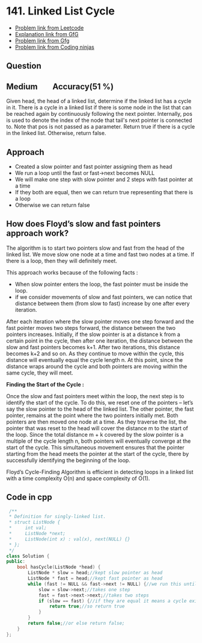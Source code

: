 # 141. Linked List Cycle
- [Problem link from Leetcode](https://leetcode.com/problems/linked-list-cycle/)
- [Explanation link from GfG](https://www.geeksforgeeks.org/how-does-floyds-slow-and-fast-pointers-approach-work/)
- [Problem link from Gfg](https://www.geeksforgeeks.org/problems/detect-loop-in-linked-list/1?itm_source=geeksforgeeks&itm_medium=article&itm_campaign=practice_card)
- [Problem link from Coding ninjas](https://www.naukri.com/code360/problems/cycle-detection-in-a-singly-linked-list_628974?utm_source=striver&utm_medium=website&utm_campaign=a_zcoursetuf&leftPanelTabValue=PROBLEM)
## Question
## Medium &nbsp;&nbsp;&nbsp;&nbsp;&nbsp;&nbsp; Accuracy(51 %)
Given head, the head of a linked list, determine if the linked list has a cycle in it.
There is a cycle in a linked list if there is some node in the list that can be reached again by continuously following the next pointer. 
Internally, pos is used to denote the index of the node that tail's next pointer is connected to. 
Note that pos is not passed as a parameter.
Return true if there is a cycle in the linked list. Otherwise, return false.

## Approach 
- Created a slow pointer and fast pointer assigning them as head
- We run a loop until the fast or fast->next becomes NULL
- We will make one step with slow pointer and 2 steps with fast pointer at a time
- If they both are equal, then we can return true representing that there is a loop
- Otherwise we can return false
  
## How does Floyd’s slow and fast pointers approach work?
The algorithm is to start two pointers slow and fast from the head of the linked list. We move slow one node at a time and fast two nodes at a time. If there is a loop, then they will definitely meet.

This approach works because of the following facts :
- When slow pointer enters the loop, the fast pointer must be inside the loop. 
- if we consider movements of slow and fast pointers, we can notice that distance between them (from slow to fast) increase by one after every iteration.

After each iteration where the slow pointer moves one step forward and the fast pointer moves two steps forward, the distance between the two pointers increases. Initially, if the slow pointer is at a distance k from a certain point in the cycle, then after one iteration, the distance between the slow and fast pointers becomes k+1. After two iterations, this distance becomes k+2 and so on. As they continue to move within the cycle, this distance will eventually equal the cycle length n. At this point, since the distance wraps around the cycle and both pointers are moving within the same cycle, they will meet.

**Finding the Start of the Cycle :**

Once the slow and fast pointers meet within the loop, the next step is to identify the start of the cycle. To do this, we reset one of the pointers – let’s say the slow pointer to the head of the linked list. The other pointer, the fast pointer, remains at the point where the two pointers initially met. Both pointers are then moved one node at a time. As they traverse the list, the pointer that was reset to the head will cover the distance m to the start of the loop. Since the total distance m + k covered by the slow pointer is a multiple of the cycle length n, both pointers will eventually converge at the start of the cycle. This simultaneous movement ensures that the pointer starting from the head meets the pointer at the start of the cycle, there by successfully identifying the beginning of the loop.

Floyd’s Cycle-Finding Algorithm is efficient in detecting loops in a linked list with a time complexity O(n) and space complexity of O(1).
## Code in cpp
```cpp
 /**
 * Definition for singly-linked list.
 * struct ListNode {
 *     int val;
 *     ListNode *next;
 *     ListNode(int x) : val(x), next(NULL) {}
 * };
 */
class Solution {
public:
    bool hasCycle(ListNode *head) {
        ListNode * slow = head;//kept slow pointer as head
        ListNode * fast = head;//kept fast pointer as head
        while (fast != NULL && fast->next != NULL) {//we run this until our fast and fast->next not equals nullptr
            slow = slow->next;//takes one step
            fast = fast->next->next;//takes two steps
            if (slow == fast) {//if they are equal it means a cycle exits
                return true;//so return true
            }
        }
        return false;//or else return false;
    }
};
```
